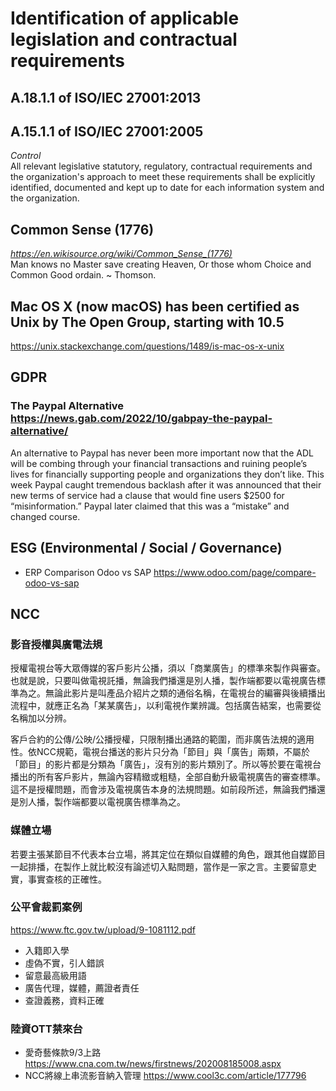 # Identification of applicable legislation and contractual requirements
## A.18.1.1 of ISO/IEC 27001:2013
## A.15.1.1 of ISO/IEC 27001:2005
<i>Control</i><br>
All relevant legislative statutory, regulatory, contractual requirements and the organization's approach to meet these requirements shall be explicitly identified, documented and kept up to date for each information system and the organization.
## Common Sense (1776)
<i>https://en.wikisource.org/wiki/Common_Sense_(1776)</i><br>
Man knows no Master save creating Heaven,
Or those whom Choice and Common Good ordain.
 ~ Thomson.
## Mac OS X (now macOS) has been certified as Unix by The Open Group, starting with 10.5
https://unix.stackexchange.com/questions/1489/is-mac-os-x-unix
## GDPR
### The Paypal Alternative https://news.gab.com/2022/10/gabpay-the-paypal-alternative/
An alternative to Paypal has never been more important now that the ADL will be combing through your financial transactions and ruining people’s lives for financially supporting people and organizations they don’t like. This week Paypal caught tremendous backlash after it was announced that their new terms of service had a clause that would fine users $2500 for “misinformation.” Paypal later claimed that this was a “mistake” and changed course. 
## ESG (Environmental / Social / Governance)
 - ERP Comparison Odoo vs SAP  https://www.odoo.com/page/compare-odoo-vs-sap
## NCC
### 影音授權與廣電法規
授權電視台等大眾傳媒的客戶影片公播，須以「商業廣告」的標準來製作與審查。也就是說，只要叫做電視託播，無論我們播還是別人播，製作端都要以電視廣告標準為之。無論此影片是叫產品介紹片之類的通俗名稱，在電視台的編審與後續播出流程中，就應正名為「某某廣告」，以利電視作業辨識。包括廣告結案，也需要從名稱加以分辨。

客戶合約的公傳/公映/公播授權，只限制播出通路的範圍，而非廣告法規的適用性。依NCC規範，電視台播送的影片只分為「節目」與「廣告」兩類，不屬於「節目」的影片都是分類為「廣告」，沒有別的影片類別了。所以等於要在電視台播出的所有客戶影片，無論內容精緻或粗糙，全部自動升級電視廣告的審查標準。這不是授權問題，而會涉及電視廣告本身的法規問題。如前段所述，無論我們播還是別人播，製作端都要以電視廣告標準為之。
### 媒體立場
若要主張某節目不代表本台立場，將其定位在類似自媒體的角色，跟其他自媒節目一起排播，在製作上就比較沒有論述切入點問題，當作是一家之言。主要留意史實，事實查核的正確性。
### 公平會裁罰案例
https://www.ftc.gov.tw/upload/9-1081112.pdf
- 入籍即入學
- 虛偽不實，引人錯誤
- 留意最高級用語
- 廣告代理，媒體，薦證者責任
- 查證義務，資料正確
### 陸資OTT禁來台 
- 愛奇藝條款9/3上路 https://www.cna.com.tw/news/firstnews/202008185008.aspx
- NCC將線上串流影音納入管理 https://www.cool3c.com/article/177796

